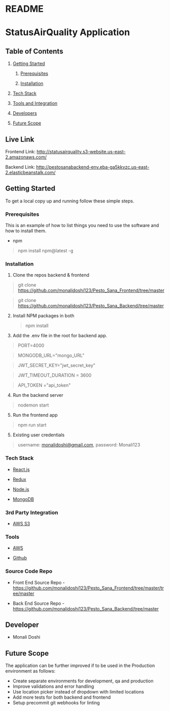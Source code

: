 # README

# **StatusAirQuality Application**

## **Table of Contents**

1.  [Getting
    Started](#getting-started)

    1.  [Prerequisites](#Prerequisites)

    2.  [Installation](#installation)

2.  [Tech
    Stack](#tech-stack)

3.  [Tools and
    Integration](#tools)

4.  [Developers](#developers)

5.  [Future Scope](#futurescope)

## **Live Link**

Frontend Link:
<http://statusairquality.s3-website.us-east-2.amazonaws.com/>

Backend Link:
<http://pestosanabackend-env.eba-ga5kkvzc.us-east-2.elasticbeanstalk.com/>

## **Getting Started**

To get a local copy up and running follow these simple steps.

### **Prerequisites**

This is an example of how to list things you need to use the software
and how to install them.

- npm

> npm install npm@latest -g

### **Installation**

1.  Clone the repos backend & frontend

> git clone https://github.com/monalidoshi123/Pesto_Sana_Frontend/tree/master

> git clone https://github.com/monalidoshi123/Pesto_Sana_Backend/tree/master

2.  Install NPM packages in both

    > npm install

3.  Add the .env file in the root for backend app.

> PORT=4000

> MONGODB_URL="mongo_URL"

> JWT_SECRET_KEY="jwt_secret_key"

> JWT_TIMEOUT_DURATION = 3600

> API_TOKEN ="api_token"

4.  Run the backend server

> nodemon start

5.  Run the frontend app

> npm run start

5.  Existing user credentials

> username: monalidoshi@gmail.com, password: Monali123

### **Tech Stack**

- [React.js](https://reactjs.org/)

- [Redux](https://redux.js.org/)

- [Node.js](https://nodejs.org/en/)

- [MongoDB](https://www.mongodb.com/)

### **3rd Party Integration**

- [AWS S3](https://aws.amazon.com/)

### **Tools**

- [AWS](https://aws.amazon.com/)

- [Github](https://github.com/)

### **Source Code Repo**

- Front End Source Repo -
  <https://github.com/monalidoshi123/Pesto_Sana_Frontend/tree/master/tree/master>

- Back End Source Repo -
  <https://github.com/monalidoshi123/Pesto_Sana_Backend/tree/master>

## **Developer**

- Monali Doshi

## **Future Scope**

The application can be further improved if to be used in the Production environment as follows:

- Create separate environments for development, qa and production
- Improve validations and error handling
- Use location picker instead of dropdown with limited locations
- Add more tests for both backend and frontend
- Setup precommit git webhooks for linting
